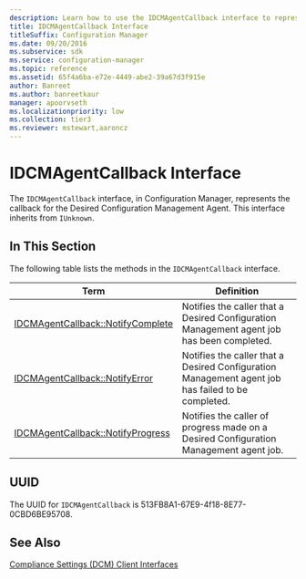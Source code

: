 ```yaml
---
description: Learn how to use the IDCMAgentCallback interface to represent the callback for the desired configuration management agent. This interface inherits from IUnknown.
title: IDCMAgentCallback Interface
titleSuffix: Configuration Manager
ms.date: 09/20/2016
ms.subservice: sdk
ms.service: configuration-manager
ms.topic: reference
ms.assetid: 65f4a6ba-e72e-4449-abe2-39a67d3f915e
author: Banreet
ms.author: banreetkaur
manager: apoorvseth
ms.localizationpriority: low
ms.collection: tier3
ms.reviewer: mstewart,aaroncz 
---
```

# IDCMAgentCallback Interface
The `IDCMAgentCallback` interface, in Configuration Manager, represents the callback for the Desired Configuration Management Agent. This interface inherits from `IUnknown`.  

## In This Section  
 The following table lists the methods in the `IDCMAgentCallback` interface.  

|Term|Definition|  
|----------|----------------|  
|[IDCMAgentCallback::NotifyComplete](../../../../../develop/reference/core/clients/client-classes/idcmagentcallback--notifycomplete-method.md)|Notifies the caller that a Desired Configuration Management agent job has been completed.|  
|[IDCMAgentCallback::NotifyError](../../../../../develop/reference/core/clients/client-classes/idcmagentcallback--notifyerror-method.md)|Notifies the caller that a Desired Configuration Management agent job has failed to be completed.|  
|[IDCMAgentCallback::NotifyProgress](../../../../../develop/reference/core/clients/client-classes/idcmagentcallback--notifyprogress-method.md)|Notifies the caller of progress made on a Desired Configuration Management agent job.|  

## UUID  
 The UUID for `IDCMAgentCallback` is 513FB8A1-67E9-4f18-8E77-0CBD6BE95708.  

## See Also  
 [Compliance Settings (DCM) Client Interfaces](../../../../../develop/reference/core/clients/client-classes/compliance-settings--dcm--client-interfaces.md)
